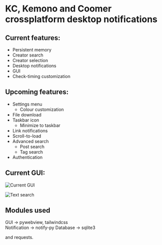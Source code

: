 # KC, Kemono and Coomer crossplatform desktop notifications

## Current features:
- Persistent memory
- Creator search
- Creator selection
- Desktop notifications
- GUI
- Check-timing customization

## Upcoming features:
- Settings menu
    - Colour customization
- File download
- Taskbar icon
    - Minimize to taskbar
- Link notifications
- Scroll-to-load
- Advanced search
    - Post search
    - Tag search
- Authentication

## Current GUI:

![Current GUI](https://i.postimg.cc/Nf3r4nQc/Screenshot-from-2025-04-01-03-59-55.png)

![Text search](https://i.postimg.cc/sxBvPY8x/image.png)

## Modules used

GUI -> pywebview, tailwindcss  
Notification -> notify-py
Database -> sqlite3

and requests.